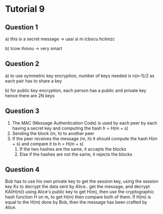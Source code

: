 # Tutorial 9

## Question 1
a) this is a secret message -> uasi si m icbocu hciimzc

b) tcow ihmou -> very smart


## Question 2
a) to use symmetric key encryption, number of keys needed is n(n-1)/2 as each pair has to share a key

b) for public key encryption, each person has a public and private key hence there are 2N keys


## Question 3
1. The MAC (Message Authentication Code) is used by each peer by each having a secret key and computing the hash h = H(m + s)
2. Sending the block (m, h) to another peer
3. If the peer receives the message (m, h) it should compute the hash H(m + s) and compare it to h = H(m + s)
	1. If the two hashes are the same, it accepts the blocks
	2. Else if the hashes are not the same, it rejects the blocks


## Question 4
Bob has to use his own private key to get the session key, using the session key Ks to decrypt the data sent by Alice.. get the message, and decrypt KA(H(m)) using Alice's public key to get H(m), then use the cryptographic hash function H on m, to get H(m) then compare both of them. If H(m) is equal to the H(m) done by Bob, then the message has been crafted by Alice.